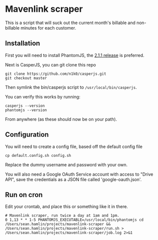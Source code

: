 # Mavenlink scraper

This is a script that will suck out the current month's billable and non-billable minutes for each customer.

## Installation

First you will need to install PhantomJS, the [2.1.1 release](http://phantomjs.org/download.html) is preferred. 

Next is CasperJS, you can git clone this repo

```
git clone https://github.com/n1k0/casperjs.git
git checkout master
```

Then symlink the bin/casperjs script to <code>/usr/local/bin/casperjs</code>.

You can verify this works by running:

```
casperjs --version
phantomjs --version
```

From anywhere (as these should now be on your path).

## Configuration

You will need to create a config file, based off the default config file

```
cp default.config.sh config.sh
```

Replace the dummy username and password with your own.

You will also need a Google OAuth Service account with access to "Drive API", save the credentials as a JSON file called 'google-oauth.json'.

## Run on cron

Edit your crontab, and place this or something like it in there.

```
# Mavenlink scraper, run twice a day at 1am and 1pm.
0 1,13 * * 1-5 PHANTOMJS_EXECUTABLE=/usr/local/bin/phantomjs cd /Users/sean.hamlin/projects/mavenlink-scraper && /Users/sean.hamlin/projects/mavenlink-scraper/run.sh > /Users/sean.hamlin/projects/mavenlink-scraper/job.log 2>&1
```
